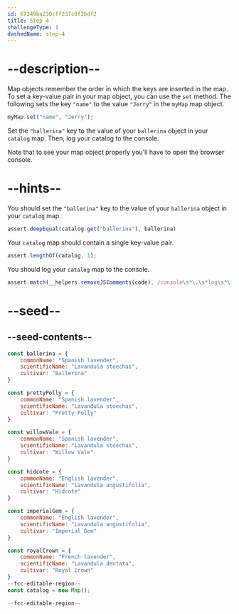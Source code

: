 ```yaml
---
id: 67349ba230cff237c0f2bdf2
title: Step 4
challengeType: 1
dashedName: step-4
---
```


# --description--

Map objects remember the order in which the keys are inserted in the map. To set a key-value pair in your map object, you can use the `set` method. The following sets the key `"name"` to the value `"Jerry"` in the `myMap` map object.

```js
myMap.set("name", "Jerry");
```

Set the `"ballerina"` key to the value of your `ballerina` object in your `catalog` map. Then, log your catalog to the console.

Note that to see your map object properly you'll have to open the browser console.

# --hints--

You should set the `"ballerina"` key to the value of your `ballerina` object in your `catalog` map.

```js
assert.deepEqual(catalog.get("ballerina"), ballerina)
```

Your `catalog` map should contain a single key-value pair.

```js
assert.lengthOf(catalog, 1);
```

You should log your `catalog` map to the console.

```js
assert.match(__helpers.removeJSComments(code), /console\s*\.\s*log\s*\(\s*catalog\s*\)/)
```

# --seed--

## --seed-contents--

```js
const ballerina = {
    commonName: "Spanish lavender",
    scientificName: "Lavandula stoechas",
    cultivar: "Ballerina"
}

const prettyPolly = {
    commonName: "Spanish lavender",
    scientificName: "Lavandula stoechas",
    cultivar: "Pretty Polly"
}

const willowVale = {
    commonName: "Spanish lavender",
    scientificName: "Lavandula stoechas",
    cultivar: "Willow Vale"
}

const hidcote = {
    commonName: "English lavender",
    scientificName: "Lavandula angustifolia",
    cultivar: "Hidcote"
}

const imperialGem = {
    commonName: "English lavender",
    scientificName: "Lavandula angustifolia",
    cultivar: "Imperial Gem"
}

const royalCrown = {
    commonName: "French lavender",
    scientificName: "Lavandula dentata",
    cultivar: "Royal Crown"
}
--fcc-editable-region--
const catalog = new Map();

--fcc-editable-region--
```
